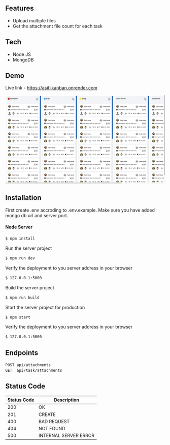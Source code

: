 ## Features
- Upload multiple files
- Get the attachment file count for each task

##  Tech
 - Node JS
 - MongoDB

## Demo
Live link - https://asif-kanban.onrender.com


![kanban](https://raw.githubusercontent.com/asifgenius/kanban-frontend/refs/heads/main/docs/assets/kanban.gif)
 
 
## Installation

First create .env accroding to .env.example. Make sure you have added mongo db url and  server port.

#### Node Server

```sh
$ npm install
```

Run the server project
```sh
$ npm run dev
```

Verify the deployment to you server address in your browser
```sh
$ 127.0.0.1:5000
```

Build the server project
```sh
$ npm run build
```

Start the server project for production
```sh
$ npm start
```
Verify the deployment to you server address in your browser
```sh
$ 127.0.0.1:5000
```

## Endpoints
```sh
POST api/attachments
GET  api/task/attachments
```
## Status Code
| Status Code                   | Description                        
|-------------------------------|--------------------------
| 200                           | OK    
| 201                           | CREATE 
| 400                           | BAD REQUEST
| 404                           | NOT FOUND  
| 500                           | INTERNAL SERVER ERROR
